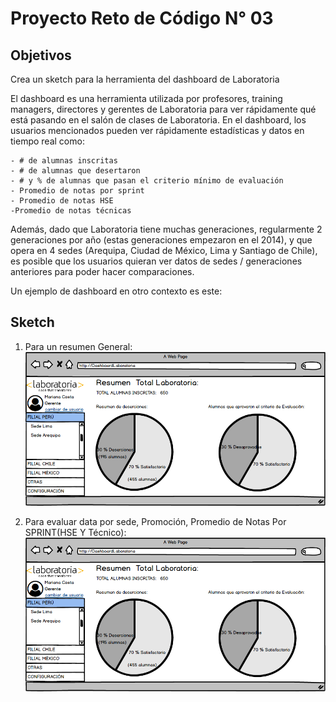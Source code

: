 # Proyecto Reto de Código N° 03

## Objetivos

Crea un sketch para la herramienta del dashboard de Laboratoria

El dashboard es una herramienta utilizada por profesores, training managers, directores y gerentes de Laboratoria para ver rápidamente qué está pasando en el salón de clases de Laboratoria. En el dashboard, los usuarios mencionados pueden ver rápidamente estadísticas y datos en tiempo real como:

    - # de alumnas inscritas
    - # de alumnas que desertaron
    - # y % de alumnas que pasan el criterio mínimo de evaluación
    - Promedio de notas por sprint
    - Promedio de notas HSE
    -Promedio de notas técnicas
Además, dado que Laboratoria tiene muchas generaciones, regularmente 2 generaciones por año (estas generaciones empezaron en el 2014), y que opera en 4 sedes (Arequipa, Ciudad de México, Lima y Santiago de Chile), es posible que los usuarios quieran ver datos de sedes / generaciones anteriores para poder hacer comparaciones.

Un ejemplo de dashboard en otro contexto es este:

## Sketch

 1. Para un resumen General:
    ![Sketch1](assets/imgs/Principal.png)

 2. Para evaluar data por sede, Promoción, Promedio de Notas Por SPRINT(HSE Y Técnico):
    ![Sketch1](assets/imgs/Principal.png)